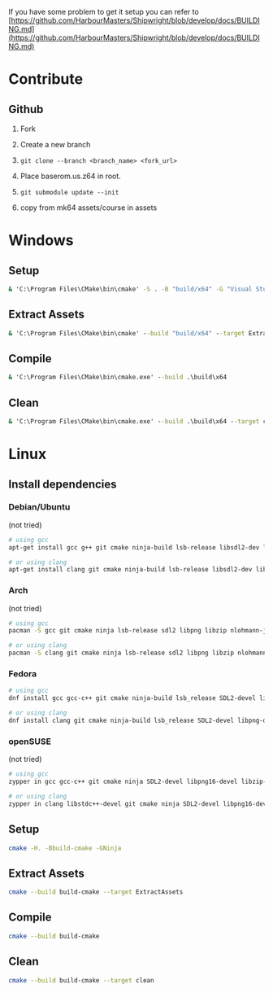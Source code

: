 If you have some problem to get it setup you can refer to [https://github.com/HarbourMasters/Shipwright/blob/develop/docs/BUILDING.md](https://github.com/HarbourMasters/Shipwright/blob/develop/docs/BUILDING.md)

# Contribute

## Github
1) Fork
2) Create a new branch
3) `git clone --branch <branch_name> <fork_url>`

4) Place baserom.us.z64 in root.
5) `git submodule update --init`
6) copy from mk64 assets/course in assets 

# Windows

## Setup
```bat
& 'C:\Program Files\CMake\bin\cmake' -S . -B "build/x64" -G "Visual Studio 17 2022" -T v143 -A x64
```

## Extract Assets
```bat
& 'C:\Program Files\CMake\bin\cmake' --build "build/x64" --target ExtractAssets
```

## Compile
```bat
& 'C:\Program Files\CMake\bin\cmake.exe' --build .\build\x64
```

## Clean
```bat
& 'C:\Program Files\CMake\bin\cmake.exe' --build .\build\x64 --target clean
```

# Linux
## Install dependencies
### Debian/Ubuntu
(not tried)
```sh
# using gcc
apt-get install gcc g++ git cmake ninja-build lsb-release libsdl2-dev libpng-dev libsdl2-net-dev libzip-dev zipcmp zipmerge ziptool nlohmann-json3-dev libtinyxml2-dev libspdlog-dev libboost-dev libopengl-dev

# or using clang
apt-get install clang git cmake ninja-build lsb-release libsdl2-dev libpng-dev libsdl2-net-dev libzip-dev zipcmp zipmerge ziptool nlohmann-json3-dev libtinyxml2-dev libspdlog-dev libboost-dev libopengl-dev
```
### Arch
(not tried)
```sh
# using gcc
pacman -S gcc git cmake ninja lsb-release sdl2 libpng libzip nlohmann-json tinyxml2 spdlog sdl2_net boost

# or using clang
pacman -S clang git cmake ninja lsb-release sdl2 libpng libzip nlohmann-json tinyxml2 spdlog sdl2_net boost
```
### Fedora
```sh
# using gcc
dnf install gcc gcc-c++ git cmake ninja-build lsb_release SDL2-devel libpng-devel libzip-devel libzip-tools json-devel tinyxml2-devel spdlog-devel boost-devel SDL2_net-devel

# or using clang
dnf install clang git cmake ninja-build lsb_release SDL2-devel libpng-devel libzip-devel libzip-tools json-devel tinyxml2-devel spdlog-devel boost-devel SDL2_net-devel
```
### openSUSE
(not tried)
```sh
# using gcc
zypper in gcc gcc-c++ git cmake ninja SDL2-devel libpng16-devel libzip-devel libzip-tools nlohmann_json-devel tinyxml2-devel spdlog-devel

# or using clang
zypper in clang libstdc++-devel git cmake ninja SDL2-devel libpng16-devel libzip-devel libzip-tools nlohmann_json-devel tinyxml2-devel spdlog-devel
```

## Setup
```bash
cmake -H. -Bbuild-cmake -GNinja
```

## Extract Assets
```bash
cmake --build build-cmake --target ExtractAssets
```

## Compile
```bash
cmake --build build-cmake
```

## Clean
```bash
cmake --build build-cmake --target clean
```